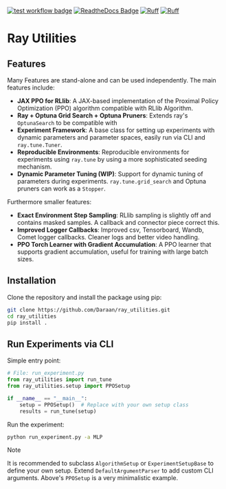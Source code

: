 [![test workflow badge](https://github.com/Daraan/ray_utilities/actions/workflows/run_tests.yml/badge.svg)](https://github.com/Daraan/ray_utilities/actions)
[![ReadtheDocs Badge](https://app.readthedocs.org/projects/ray-utilities/badge/?version=latest&style=flat)](https://app.readthedocs.org/projects/ray-utilities/)
[![Ruff](https://img.shields.io/endpoint?url=https://raw.githubusercontent.com/astral-sh/ruff/main/assets/badge/v2.json)](https://github.com/astral-sh/ruff)
[![Ruff](https://img.shields.io/endpoint?url=https://raw.githubusercontent.com/astral-sh/ruff/main/assets/badge/format.json)](https://github.com/astral-sh/ruff)

# Ray Utilities

## Features

Many Features are stand-alone and can be used independently. The main features include:

- **JAX PPO for RLlib**: A JAX-based implementation of the Proximal Policy Optimization (PPO) algorithm compatible with RLlib Algorithm.
- **Ray + Optuna Grid Search + Optuna Pruners**: Extends ray's `OptunaSearch` to be compatible with 
- **Experiment Framework**: A base class for setting up experiments with dynamic parameters and parameter spaces, easily run via CLI and `ray.tune.Tuner`.
- **Reproducible Environments**: Reproducible environments for experiments using `ray.tune` by using a more sophisticated seeding mechanism.
- **Dynamic Parameter Tuning (WIP)**: Support for dynamic tuning of parameters during experiments.
    `ray.tune.grid_search` and Optuna pruners can work as a `Stopper`.

Furthermore smaller features:

- **Exact Environment Step Sampling**: RLlib sampling is slightly off and contains masked samples. A callback and connector piece correct this.
- **Improved Logger Callbacks**: Improved csv, Tensorboard, Wandb, Comet logger callbacks. Cleaner logs and better video handling.
- **PPO Torch Learner with Gradient Accumulation**: A PPO learner that supports gradient accumulation, useful for training with large batch sizes.

## Installation

Clone the repository and install the package using pip:

```bash
git clone https://github.com/Daraan/ray_utilities.git
cd ray_utilities
pip install .
```

## Run Experiments via CLI

Simple entry point:

```python
# File: run_experiment.py
from ray_utilities import run_tune
from ray_utilities.setup import PPOSetup

if __name__ == "__main__":
    setup = PPOSetup()  # Replace with your own setup class
    results = run_tune(setup)
```

Run the experiment:

```bash
python run_experiment.py -a MLP
```

> [!NOTE]  
> It is recommended to subclass `AlgorithmSetup` or `ExperimentSetupBase` to define your own setup. Extend `DefaultArgumentParser` to add custom CLI arguments. Above's `PPOSetup` is a very minimalistic example.
